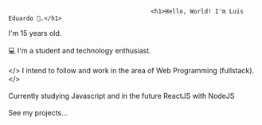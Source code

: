                                             <h1>Hello, World! I'm Luis Eduardo 👋.</h1>

<p>I'm 15 years old.<br> <br>
💻 I'm a student and technology enthusiast.<br> <br>
  &lt;/&gt; I intend to follow and work in the area of ​​Web Programming (fullstack). &lt;/&gt; <br> <br>
Currently studying Javascript and in the future ReactJS with NodeJS<br> <br>
See my projects...
 </p>


